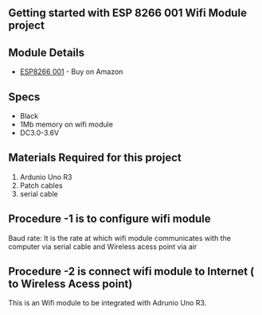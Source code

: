 ## Getting started with ESP 8266 001 Wifi Module project 

## Module Details

* [ESP8266 001](https://www.amazon.com/Makerfocus-ESP8266-Wireless-Transceiver-Compatible/dp/B01EA3UJJ4/ref=sr_1_fkmrnull_12_sspa?keywords=esp8266+001&qid=1556673961&s=electronics&sr=1-12-fkmrnull-spons&psc=1) - Buy on Amazon

## Specs 
* Black
* 1Mb memory on wifi module
* DC3.0-3.6V 

## Materials Required for this project
1) Ardunio Uno R3
2) Patch cables
3) serial cable

## Procedure -1 is to configure wifi module

Baud rate: It is the rate at which wifi module communicates with the computer via serial cable and Wireless acess point via air




## Procedure -2 is connect wifi module to Internet ( to Wireless Acess point) 
This is an Wifi module to be integrated with Adrunio Uno R3.  

